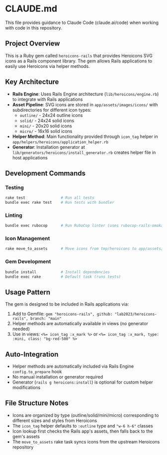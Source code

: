 # CLAUDE.md

This file provides guidance to Claude Code (claude.ai/code) when working with code in this repository.

## Project Overview

This is a Ruby gem called `heroicons-rails` that provides Heroicons SVG icons as a Rails component library. The gem allows Rails applications to easily use Heroicons via helper methods.

## Key Architecture

- **Rails Engine**: Uses Rails Engine architecture (`lib/heroicons/engine.rb`) to integrate with Rails applications
- **Asset Pipeline**: SVG icons are stored in `app/assets/images/icons/` with subdirectories for different icon types:
  - `outline/` - 24x24 outline icons
  - `solid/` - 24x24 solid icons  
  - `mini/` - 20x20 solid icons
  - `micro/` - 16x16 solid icons
- **Helper Method**: Main functionality provided through `icon_tag` helper in `app/helpers/heroicons/application_helper.rb`
- **Generator**: Installation generator at `lib/generators/heroicons/install_generator.rb` creates helper file in host applications

## Development Commands

### Testing
```bash
rake test                # Run all tests
bundle exec rake test    # Run tests with bundler
```

### Linting  
```bash
bundle exec rubocop      # Run RuboCop linter (uses rubocop-rails-omakase)
```

### Icon Management
```bash
rake move_to_assets      # Move icons from tmp/heroicons to app/assets/images/icons/
```

### Gem Development
```bash
bundle install           # Install dependencies
bundle exec rake         # Default task (runs tests)
```

## Usage Pattern

The gem is designed to be included in Rails applications via:

1. Add to Gemfile: `gem "heroicons-rails", github: "lab2023/heroicons-rails", branch: "main"`
2. Helper methods are automatically available in views (no generator needed)
3. Use in views: `<%= icon_tag :x_mark %>` or `<%= icon_tag :x_mark, type: :mini, class: "bg-red-500" %>`

## Auto-Integration

- Helper methods are automatically included via Rails Engine `config.to_prepare` hook
- No manual installation or generator required
- Generator (`rails g heroicons:install`) is optional for custom helper modifications

## File Structure Notes

- Icons are organized by type (outline/solid/mini/micro) corresponding to different sizes and styles from Heroicons
- The `icon_tag` helper defaults to `:outline` type and `"w-6 h-6"` classes
- Icon lookup first checks the Rails app's assets, then falls back to the gem's assets
- The `move_to_assets` rake task syncs icons from the upstream Heroicons repository